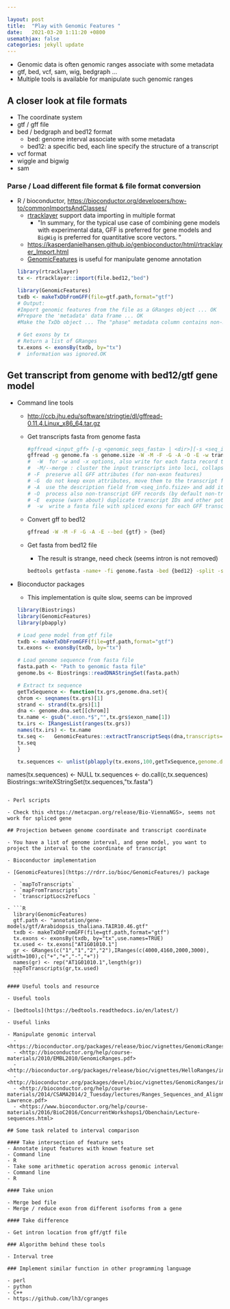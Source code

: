 ```yaml
---

layout: post
title:  "Play with Genomic Features "
date:   2021-03-20 1:11:20 +0800
usemathjax: false
categories: jekyll update
---
```


- Genomic data is often genomic ranges associate with some metadata
- gtf, bed, vcf, sam, wig, bedgraph ...
- Multiple tools is available for manipulate such genomic ranges

## A closer look at file formats

- The coordinate system
- gtf / gff file
- bed / bedgraph and bed12 format
  - bed: genome interval associate with some metadata
  - bed12: a specific bed, each line specify the structure of a transcript
- vcf format
- wiggle and bigwig
- sam

### Parse / Load different file format & file format conversion

- R / bioconductor, https://bioconductor.org/developers/how-to/commonImportsAndClasses/
  - [rtracklayer](https://bioconductor.org/packages/release/bioc/html/rtracklayer.html) support data importing in multiple format
    - "In summary, for the typical use case of combining gene models with experimental data, GFF is preferred for gene models and `BigWig` is preferred for quantitative score vectors. "
  - https://kasperdanielhansen.github.io/genbioconductor/html/rtracklayer_Import.html
  - [GenomicFeatures](https://bioconductor.org/packages/release/bioc/html/GenomicFeatures.html) is useful for manipulate genome annotation
  ```r
  library(rtracklayer)
  tx <- rtracklayer::import(file.bed12,"bed")
  ```
  ```r
  library(GenomicFeatures)
  txdb <- makeTxDbFromGFF(file=gtf.path,format="gtf")
  # Output:
  #Import genomic features from the file as a GRanges object ... OK
  #Prepare the 'metadata' data frame ... OK
  #Make the TxDb object ... The "phase" metadata column contains non-NA values for features of type stop_codon. 

  # Get exons by tx
  # Return a list of GRanges
  tx.exons <- exonsBy(txdb, by="tx")
  #  information was ignored.OK
  ```
  



## Get transcript from genome with bed12/gtf gene model

- Command line tools

  - http://ccb.jhu.edu/software/stringtie/dl/gffread-0.11.4.Linux_x86_64.tar.gz

  - Get transcripts fasta from genome fasta

    ```bash
    #gffread <input_gff> [-g <genomic_seqs_fasta> | <dir>][-s <seq_info.fsize>] [-o <outfile>] [-t <trackname>] [-r [[<strand>]<chr>:]<start>..<end> [-R]][-CTVNJMKQAFPGUBHZWTOLE] [-w <exons.fa>] [-x <cds.fa>] [-y <tr_cds.fa>][-i <maxintron>] [--bed] [--table <attrlist>] [--sort-by <refseq_list.txt>]
    gffread -g genome.fa -s genome.size -W -M -F -G -A -O -E -w transcriptome.fa -d transcriptome.collapsed.info genome.gtf
    #  -W  for -w and -x options, also write for each fasta record the exon coordinates projected onto the spliced sequence
    #  -M/--merge : cluster the input transcripts into loci, collapsing matching transcripts (those with the same exact introns and fully contained)
    # -F  preserve all GFF attributes (for non-exon features)
    # -G  do not keep exon attributes, move them to the transcript feature (for GFF3 output)
    # -A  use the description field from <seq_info.fsize> and add it as the value for a 'descr' attribute to the GFF record
    # -O  process also non-transcript GFF records (by default non-transcript records are ignored)
    # -E  expose (warn about) duplicate transcript IDs and other potential problems with the given GFF/GTF records
    #  -w  write a fasta file with spliced exons for each GFF transcript
    ```

  - Convert gff to bed12

    ```bash
    gffread -W -M -F -G -A -E --bed {gtf} > {bed}
    ```
    
  - Get fasta from bed12 file

    - The result is strange, need check (seems intron is not removed)
    
    ```bash
    bedtools getfasta -name+ -fi genome.fasta -bed {bed12} -split -s > tx.fa
    ```
  
- Bioconductor packages

  - This implementation is quite slow, seems can be improved
  ```R
  library(Biostrings)
  library(GenomicFeatures)
  library(pbapply)

  # Load gene model from gtf file
  txdb <- makeTxDbFromGFF(file=gtf.path,format="gtf")
  tx.exons <- exonsBy(txdb, by="tx")

  # Load genome sequence from fasta file
  fasta.path <- "Path to genomic fasta file"
  genome.bs <- Biostrings::readDNAStringSet(fasta.path)

  # Extract tx sequence
  getTxSequence <- function(tx.grs,genome.dna.set){
  chrom <- seqnames(tx.grs)[1]
  strand <- strand(tx.grs)[1]
  dna <- genome.dna.set[[chrom]]
  tx.name <- gsub(".exon.*$","",tx.grs$exon_name[1])
  tx.irs <- IRangesList(ranges(tx.grs))
  names(tx.irs) <- tx.name
  tx.seq <-   GenomicFeatures::extractTranscriptSeqs(dna,transcripts=tx.irs,strand=strand)
  tx.seq
  }

  tx.sequences <- unlist(pblapply(tx.exons,100,getTxSequence,genome.dna.set=genome.bs))
names(tx.sequences) <- NULL
tx.sequences <- do.call(c,tx.sequences)
Biostrings::writeXStringSet(tx.sequences,"tx.fasta")
  ```

- Perl scripts
  
  - Check this <https://metacpan.org/release/Bio-ViennaNGS>, seems not work for spliced gene

## Projection between genome coordinate and transcript coordinate

- You have a list of genome interval, and gene model, you want to project the interval to the coordinate of transcript

- Bioconductor implementation

  - [GenomicFeatures](https://rdrr.io/bioc/GenomicFeatures/) package

    - `mapToTranscripts`
    - `mapFromTranscripts`
    - `transcriptLocs2refLocs `

  - ```R
    library(GenomicFeatures)
    gtf.path <- "annotation/gene-models/gtf/Arabidopsis_thaliana.TAIR10.46.gtf"
    txdb <- makeTxDbFromGFF(file=gtf.path,format="gtf")
    tx.exons <- exonsBy(txdb, by="tx",use.names=TRUE)
    tx.used <- tx.exons["AT1G01010.1"]
    gr <- GRanges(c("1","1","2","2"),IRanges(c(4000,4160,2000,3000), width=100),c("+","+","-","+"))
    names(gr) <- rep("AT1G01010.1",length(gr))
    mapToTranscripts(gr,tx.used)
    ```

#### Useful tools and resource

- Useful tools
  
  - [bedtools](https://bedtools.readthedocs.io/en/latest/)
  
- Useful links
  
  - Manipulate genomic interval
    - <https://bioconductor.org/packages/release/bioc/vignettes/GenomicRanges/inst/doc/GRanges_and_GRangesList_slides.pdf>
    - <http://bioconductor.org/help/course-materials/2010/EMBL2010/GenomicRanges.pdf>
    - <http://bioconductor.org/packages/release/bioc/vignettes/HelloRanges/inst/doc/tutorial.pdf>
    - <http://bioconductor.org/packages/devel/bioc/vignettes/GenomicRanges/inst/doc/GenomicRangesHOWTOs.pdf>
    - <http://bioconductor.org/help/course-materials/2014/CSAMA2014/2_Tuesday/lectures/Ranges_Sequences_and_Alignments-Lawrence.pdf>
    - <https://www.bioconductor.org/help/course-materials/2016/BioC2016/ConcurrentWorkshops1/Obenchain/Lecture-sequences.html>

## Some task related to interval comparison

#### Take intersection of feature sets
- Annotate input features with known feature set
- Command line
- R
- Take some arithmetic operation across genomic interval
- Command line
- R

#### Take union

- Merge bed file
- Merge / reduce exon from different isoforms from a gene

#### Take difference

- Get intron location from gff/gtf file

### Algorithm behind these tools

- Interval tree

### Implement similar function in other programming language

- perl
- python
- C++
  - https://github.com/lh3/cgranges

